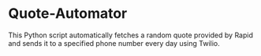 # Quote-Automator
This Python script automatically fetches a random quote provided by Rapid and sends it to a specified phone number every day using Twilio.
